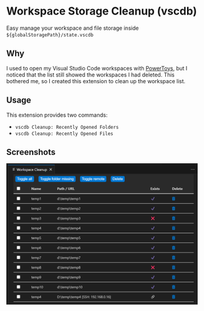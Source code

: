 # Workspace Storage Cleanup (vscdb)

Easy manage your workspace and file storage inside `${globalStoragePath}/state.vscdb`

## Why

I used to open my Visual Studio Code workspaces with [PowerToys](https://github.com/microsoft/PowerToys), but I noticed that the list still showed the workspaces I had deleted. This bothered me, so I created this extension to clean up the workspace list.

## Usage

This extension provides two commands:

- `vscdb Cleanup: Recently Opened Folders`
- `vscdb Cleanup: Recently Opened Files`

## Screenshots

![screenshot](https://github.com/8LWXpg/vscdb-workspace-storage-cleanup/blob/main/images/screenshot.png)
